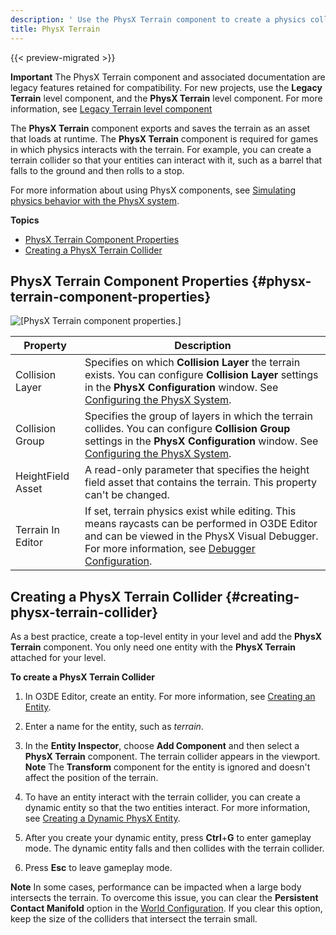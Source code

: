 ```yaml
---
description: ' Use the PhysX Terrain component to create a physics collider in Open 3D Engine. '
title: PhysX Terrain
---
```


{{< preview-migrated >}}

**Important**
The PhysX Terrain component and associated documentation are legacy features retained for compatibility\. For new projects, use the **Legacy Terrain** level component, and the **PhysX Terrain** level component\. For more information, see [Legacy Terrain level component](/docs/userguide/components/legacy-terrain.md)

The **PhysX Terrain** component exports and saves the terrain as an asset that loads at runtime\. The **PhysX Terrain** component is required for games in which physics interacts with the terrain\. For example, you can create a terrain collider so that your entities can interact with it, such as a barrel that falls to the ground and then rolls to a stop\.

For more information about using PhysX components, see [Simulating physics behavior with the PhysX system](/docs/user-guide/interactivity/physics/nvidia-physx/intro.md)\.



**Topics**
+ [PhysX Terrain Component Properties](#physx-terrain-component-properties)
+ [Creating a PhysX Terrain Collider](#creating-physx-terrain-collider)

## PhysX Terrain Component Properties {#physx-terrain-component-properties}

![\[PhysX Terrain component properties.\]](/images/user-guide/component/physx/ui-phsx-terrain-component-properties-1.27.png)


| Property | Description |
| --- | --- |
| Collision Layer |  Specifies on which **Collision Layer** the terrain exists\. You can configure **Collision Layer** settings in the **PhysX Configuration** window\.  See [Configuring the PhysX System](/docs/user-guide/interactivity/physics/nvidia-physx/configuration.md)\.  |
| Collision Group |  Specifies the group of layers in which the terrain collides\. You can configure **Collision Group** settings in the **PhysX Configuration** window\.  See [Configuring the PhysX System](/docs/user-guide/interactivity/physics/nvidia-physx/configuration.md)\.  |
| HeightField Asset |  A read\-only parameter that specifies the height field asset that contains the terrain\. This property can't be changed\.  |
| Terrain In Editor |  If set, terrain physics exist while editing\. This means raycasts can be performed in O3DE Editor and can be viewed in the PhysX Visual Debugger\. For more information, see [Debugger Configuration](/docs/user-guide/interactivity/physics/nvidia-physx/configuration-debugger.md)\.  |

## Creating a PhysX Terrain Collider {#creating-physx-terrain-collider}

As a best practice, create a top\-level entity in your level and add the **PhysX Terrain** component\. You only need one entity with the **PhysX Terrain** attached for your level\.

**To create a PhysX Terrain Collider**

1. In O3DE Editor, create an entity\. For more information, see [Creating an Entity](/docs/userguide/creating-entity.md)\.

1. Enter a name for the entity, such as *terrain*\.

1. In the **Entity Inspector**, choose **Add Component** and then select a **PhysX Terrain** component\. The terrain collider appears in the viewport\.
**Note**
The **Transform** component for the entity is ignored and doesn't affect the position of the terrain\.

1. To have an entity interact with the terrain collider, you can create a dynamic entity so that the two entities interact\. For more information, see [Creating a Dynamic PhysX Entity](/docs/userguide/components/physx-rigid-body-physics#example-creating-dynamic-game-entity)\.

1. After you create your dynamic entity, press **Ctrl**\+**G** to enter gameplay mode\. The dynamic entity falls and then collides with the terrain collider\.

1. Press **Esc** to leave gameplay mode\.

**Note**
In some cases, performance can be impacted when a large body intersects the terrain\. To overcome this issue, you can clear the **Persistent Contact Manifold** option in the [World Configuration](/docs/userguide/nvidia/physx/configuration-global#physx-configuration-global-world)\. If you clear this option, keep the size of the colliders that intersect the terrain small\.
